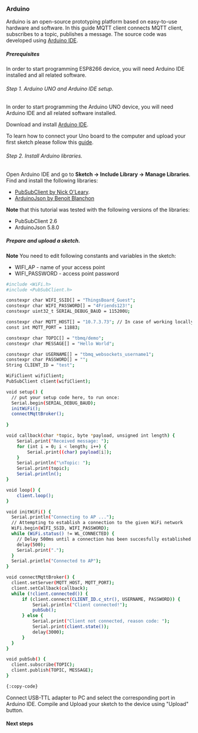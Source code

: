 ### Arduino
Arduino is an open-source prototyping platform based on easy-to-use hardware and software. 
In this guide MQTT client connects MQTT client, subscribes to a topic, publishes a message.
The source code was developed using [Arduino IDE](https://www.arduino.cc/en/software).

##### Prerequisites

In order to start programming ESP8266 device, you will need Arduino IDE installed and all related software.

###### Step 1. Arduino UNO and Arduino IDE setup.
In order to start programming the Arduino UNO device, you will need Arduino IDE and all related software installed.

Download and install [Arduino IDE](https://www.arduino.cc/en/Main/Software).

To learn how to connect your Uno board to the computer and upload your first sketch please follow this [guide](https://www.arduino.cc/en/Guide/ArduinoUno).

###### Step 2. Install Arduino libraries.

Open Arduino IDE and go to **Sketch -> Include Library -> Manage Libraries**.
Find and install the following libraries:

- [PubSubClient by Nick O'Leary](http://pubsubclient.knolleary.net/).
- [ArduinoJson by Benoit Blanchon](https://github.com/bblanchon/ArduinoJson)

**Note** that this tutorial was tested with the following versions of the libraries:

- PubSubClient 2.6
- ArduinoJson 5.8.0 

##### Prepare and upload a sketch.

**Note** You need to edit following constants and variables in the sketch:

- WIFI_AP - name of your access point
- WIFI_PASSWORD - access point password

```bash
#include <WiFi.h>
#include <PubSubClient.h>

constexpr char WIFI_SSID[] = "ThingsBoard_Guest";
constexpr char WIFI_PASSWORD[] = "4Friends123!";
constexpr uint32_t SERIAL_DEBUG_BAUD = 115200U;

constexpr char MQTT_HOST[] = "10.7.3.73"; // In case of working locally use you public IP address 
const int MQTT_PORT = 11883;

constexpr char TOPIC[] = "tbmq/demo";
constexpr char MESSAGE[] = "Hello World";

constexpr char USERNAME[] = "tbmq_websockets_username1";
constexpr char PASSWORD[] = "";
String CLIENT_ID = "test";

WiFiClient wifiClient;
PubSubClient client(wifiClient);

void setup() {
  // put your setup code here, to run once:
  Serial.begin(SERIAL_DEBUG_BAUD);
  initWiFi();
  connectMqttBroker();
  
}

void callback(char *topic, byte *payload, unsigned int length) {
    Serial.print("Received message: ");
    for (int i = 0; i < length; i++) {
        Serial.print((char) payload[i]);
    }
    Serial.println("\nTopic: ");
    Serial.print(topic);
    Serial.println();
}

void loop() {
    client.loop();
}

void initWiFi() {
  Serial.println("Connecting to AP ...");
  // Attempting to establish a connection to the given WiFi network
  WiFi.begin(WIFI_SSID, WIFI_PASSWORD);
  while (WiFi.status() != WL_CONNECTED) {
    // Delay 500ms until a connection has been succesfully established
    delay(500);
    Serial.print(".");
  }
  Serial.println("Connected to AP");
}

void connectMqttBroker() {
  client.setServer(MQTT_HOST, MQTT_PORT);
  client.setCallback(callback);
  while (!client.connected()) {
      if (client.connect(CLIENT_ID.c_str(), USERNAME, PASSWORD)) {
          Serial.println("Client connected!");
          pubSub();  
      } else {
          Serial.print("Client not connected, reason code: ");
          Serial.print(client.state());
          delay(3000);
      }
  }  
}

void pubSub() {
  client.subscribe(TOPIC);
  client.publish(TOPIC, MESSAGE);
}

{:copy-code}
```

Connect USB-TTL adapter to PC and select the corresponding port in Arduino IDE. Compile and Upload your sketch to the device using "Upload" button.

#### Next steps

